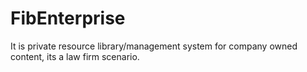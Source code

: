 # FibEnterprise
It is private resource library/management system for company owned content, its a law firm scenario.
